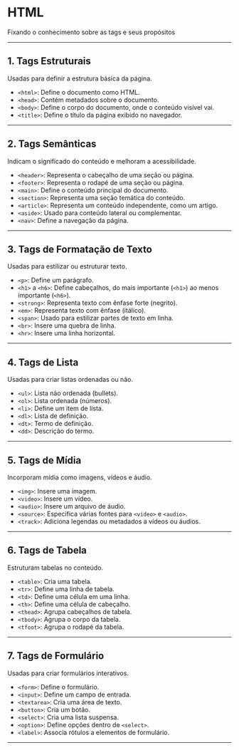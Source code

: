 # HTML

Fixando o conhecimento sobre as tags e seus propósitos

---

## **1. Tags Estruturais**

Usadas para definir a estrutura básica da página.

- `<html>`: Define o documento como HTML.
- `<head>`: Contém metadados sobre o documento.
- `<body>`: Define o corpo do documento, onde o conteúdo visível vai.
- `<title>`: Define o título da página exibido no navegador.

---

## **2. Tags Semânticas**

Indicam o significado do conteúdo e melhoram a acessibilidade.

- `<header>`: Representa o cabeçalho de uma seção ou página.
- `<footer>`: Representa o rodapé de uma seção ou página.
- `<main>`: Define o conteúdo principal do documento.
- `<section>`: Representa uma seção temática do conteúdo.
- `<article>`: Representa um conteúdo independente, como um artigo.
- `<aside>`: Usado para conteúdo lateral ou complementar.
- `<nav>`: Define a navegação da página.

---

## **3. Tags de Formatação de Texto**

Usadas para estilizar ou estruturar texto.

- `<p>`: Define um parágrafo.
- `<h1>` a `<h6>`: Define cabeçalhos, do mais importante (`<h1>`) ao menos importante (`<h6>`).
- `<strong>`: Representa texto com ênfase forte (negrito).
- `<em>`: Representa texto com ênfase (itálico).
- `<span>`: Usado para estilizar partes de texto em linha.
- `<br>`: Insere uma quebra de linha.
- `<hr>`: Insere uma linha horizontal.

---

## **4. Tags de Lista**

Usadas para criar listas ordenadas ou não.

- `<ul>`: Lista não ordenada (bullets).
- `<ol>`: Lista ordenada (números).
- `<li>`: Define um item de lista.
- `<dl>`: Lista de definição.
- `<dt>`: Termo de definição.
- `<dd>`: Descrição do termo.

---

## **5. Tags de Mídia**

Incorporam mídia como imagens, vídeos e áudio.

- `<img>`: Insere uma imagem.
- `<video>`: Insere um vídeo.
- `<audio>`: Insere um arquivo de áudio.
- `<source>`: Especifica várias fontes para `<video>` e `<audio>`.
- `<track>`: Adiciona legendas ou metadados a vídeos ou áudios.

---

## **6. Tags de Tabela**

Estruturam tabelas no conteúdo.

- `<table>`: Cria uma tabela.
- `<tr>`: Define uma linha de tabela.
- `<td>`: Define uma célula em uma linha.
- `<th>`: Define uma célula de cabeçalho.
- `<thead>`: Agrupa cabeçalhos de tabela.
- `<tbody>`: Agrupa o corpo da tabela.
- `<tfoot>`: Agrupa o rodapé da tabela.

---

## **7. Tags de Formulário**

Usadas para criar formulários interativos.

- `<form>`: Define o formulário.
- `<input>`: Define um campo de entrada.
- `<textarea>`: Cria uma área de texto.
- `<button>`: Cria um botão.
- `<select>`: Cria uma lista suspensa.
- `<option>`: Define opções dentro de `<select>`.
- `<label>`: Associa rótulos a elementos de formulário.

---
